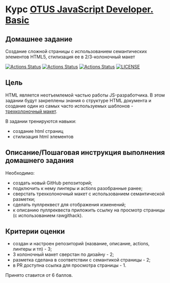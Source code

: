 # Курс [OTUS JavaScript Developer. Basic](https://otus.ru/lessons/javascript-basic/)

## Домашнее задание

Создание сложной страницы с использованием семантических элементов HTML5, стилизация ее в 2/3-колоночный макет

[![Actions Status](https://github.com/alexey-sidorov-dev/otus-javascript-page-layout/workflows/PR%20Sanity%20Check/badge.svg)](https://github.com/alexey-sidorov-dev/otus-javascript-page-layout/actions)
[![Actions Status](https://github.com/alexey-sidorov-dev/otus-javascript-page-layout/workflows/Deploy%20to%20GitHub%20Pages/badge.svg)](https://alexey-sidorov-dev.github.io/otus-javascript-page-layout/)
[![Actions Status](https://github.com/alexey-sidorov-dev/otus-javascript-page-layout/workflows/Add%20CodeSandbox%20link/badge.svg)](https://github.com/alexey-sidorov-dev/otus-javascript-page-layout/actions)
[![LICENSE](https://img.shields.io/badge/license-ISC-brightgreen.svg)](ISC)

## Цель

HTML является неотъемлемой частью работы JS-разработчика. В этом задании будут закреплены знания о структуре HTML документа и создание один из самых часто используемых шаблонов - [трехколоночный макет](https://upload.wikimedia.org/wikipedia/commons/5/50/%D0%A2%D1%80%D1%91%D1%85%D0%BA%D0%BE%D0%BB%D0%BE%D0%BD%D0%BE%D1%87%D0%BD%D1%8B%D0%B9_%D1%82%D0%B8%D0%BF%D0%BE%D0%B2%D0%BE%D0%B9_%D0%B2%D0%B5%D0%B1-%D0%BC%D0%B0%D0%BA%D0%B5%D1%82.png).

В задании тренируются навыки:

- создание html страниц
- стилизация html элементов

## Описание/Пошаговая инструкция выполнения домашнего задания

Необходимо:

- создать новый GitHub репозиторий;
- подключить к нему линтеры и actions разобранные ранее;
- сверстать трехколоночный макет с использованием семантической разметки;
- сделать пуллреквест для отображения изменений;
- к описанию пуллреквеста приложить ссылку на просмотр страницы (с использованием rawgithack).

## Критерии оценки

- создан и настроен репозиторий (название, описание, actions, линтеры и тп) - 3;
- 3 колоночный макет сверстан по дизайну - 2;
- разметка сделана в соответствии с семантикой страницы - 2;
- в PR доступна ссылка для просмотра страницы - 1.

Принято ставится от 6 баллов.

